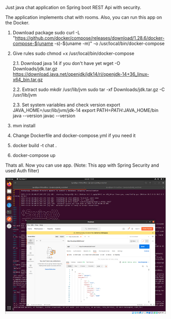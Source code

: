 Just java chat application on Spring boot REST Api with security.

The application implements chat with rooms. Also, you can run this app on the Docker.


1. Download package
   sudo curl -L "https://github.com/docker/compose/releases/download/1.28.6/docker-compose-$(uname -s)-$(uname -m)" -o /usr/local/bin/docker-compose
2. Give rules
   sudo chmod +x /usr/local/bin/docker-compose

   2.1. Download java 14 if you don't have yet
   wget -O Downloads/jdk.tar.gz https://download.java.net/openjdk/jdk14/ri/openjdk-14+36_linux-x64_bin.tar.gz

   2.2. Extract
   sudo mkdir /usr/lib/jvm
   sudo tar -xf Downloads/jdk.tar.gz -C /usr/lib/jvm

   2.3. Set system variables and check version
   export JAVA_HOME=/usr/lib/jvm/jdk-14
   export PATH=$PATH:$JAVA_HOME/bin
   java --version
   javac --version

3. mvn install
4. Change Dockerfile and docker-compose.yml if you need it
5. docker build -t chat .
6. docker-compose up

Thats all. Now you can use app. (Note: This app with Spring Security and used Auth filter)

![alt text](https://github.com/ikioresko/job4j_rest/blob/aab79220083b1774b6dc9fa9dd03129471a0200c/chat/images/1.png)